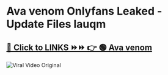 
 # Ava venom Onlyfans Leaked - Update Files lauqm

## <h2><a href="https://clipsfans.com/Ava_venom&ref=git">🔗 Click to LINKS ⏩⏩ 👉 🟢 Ava venom </a></h2>

<a href="https://clipsfans.com/Ava_venom&ref=git" rel="nofollow" data-target="animated-image.originalLink"><img src="https://i.ibb.co.com/xMMVF88/686577567.gif" alt="Viral Video Original" style="max-width: 100%; display: inline-block;" data-target="animated-image.originalImage"></a>

